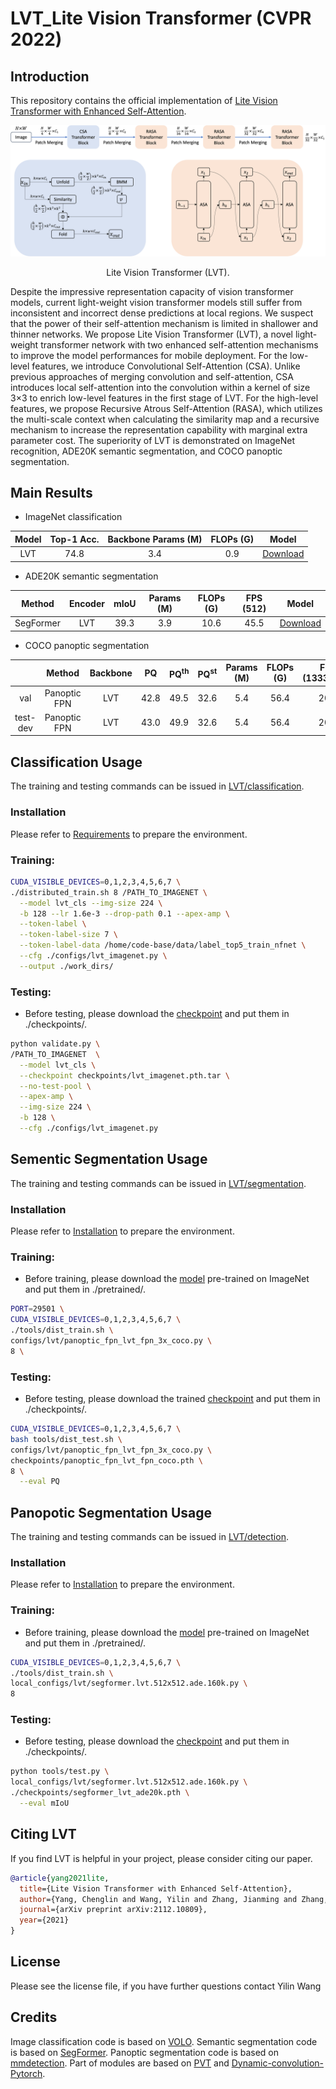 # LVT_Lite Vision Transformer (CVPR 2022)

## Introduction

This repository contains the official implementation of [Lite Vision Transformer with Enhanced Self-Attention](http://arxiv.org/abs/2112.10809).

<p align = "center">
<img src = "Images/lvt.png">
</p>
<p align = "center">
Lite Vision Transformer (LVT). 
</p>

Despite the impressive representation capacity of vision transformer models, current light-weight vision transformer models still suffer from inconsistent and incorrect dense predictions at local regions. We suspect that the power of their self-attention mechanism is limited in shallower and thinner networks. We propose Lite Vision Transformer (LVT), a novel light-weight transformer network with two enhanced self-attention mechanisms to improve the model performances for mobile deployment. For the low-level features, we introduce Convolutional Self-Attention (CSA). Unlike previous approaches of merging convolution and self-attention, CSA introduces local self-attention into the convolution within a kernel of size 3×3 to enrich low-level features in the first stage of LVT. For the high-level features, we propose Recursive Atrous Self-Attention (RASA), which utilizes the multi-scale context when calculating the similarity map and a recursive mechanism to increase the representation capability with marginal extra parameter cost. The superiority of LVT is demonstrated on ImageNet recognition, ADE20K semantic segmentation, and COCO panoptic segmentation.

## Main Results

- ImageNet classification

| Model | Top-1 Acc. | Backbone Params (M) | FLOPs (G) |  Model |
|:-----------:|:--------------:|:------------:|:------------:|:------------:|
LVT | 74.8 | 3.4 | 0.9 | [Download](https://livejohnshopkins-my.sharepoint.com/:u:/g/personal/cyang76_jh_edu/EfRiWkG1IHdCr1fMHcpv4AcBqnfqkrTVI7XVD-tom6Gwwg?e=DSc7sH) |

- ADE20K semantic segmentation

| Method | Encoder | mIoU | Params (M) | FLOPs (G) | FPS (512) | Model |
|:-----------:|:--------------:|:------------:|:------------:|:------------:|:------------:|:------------:|
SegFormer | LVT | 39.3 | 3.9 | 10.6 | 45.5 | [Download](https://livejohnshopkins-my.sharepoint.com/:u:/g/personal/cyang76_jh_edu/ERCKoFH80EREtzvmeTklq6MBa-Iw5nX9IM7w5lwFsW6UjA?e=eNhaf7) |

- COCO panoptic segmentation

| | Method | Backbone | PQ | PQ<sup>th</sup> | PQ<sup>st</sup> | Params (M) | FLOPs (G) | FPS (1333x800) | Model |
|:-----------:|:--------------:|:------------:|:------------:|:------------:|:------------:|:------------:|:------------:|:------------:|:------------:|
| val | Panoptic FPN | LVT | 42.8 | 49.5 | 32.6 | 5.4 | 56.4 | 20.4 | [Download](https://livejohnshopkins-my.sharepoint.com/:u:/g/personal/cyang76_jh_edu/ESd4pNvGu1VGjJ14_XQ1ViABJldEqDmtEH5UAGmBSbm-pA?e=mNGeN5) |
| test-dev | Panoptic FPN | LVT | 43.0 | 49.9 | 32.6 | 5.4 | 56.4 | 20.4 | [Download](https://livejohnshopkins-my.sharepoint.com/:u:/g/personal/cyang76_jh_edu/ESd4pNvGu1VGjJ14_XQ1ViABJldEqDmtEH5UAGmBSbm-pA?e=mNGeN5) |

## Classification Usage

The training and testing commands can be issued in [LVT/classification](/classification).

### Installation

Please refer to [Requirements](https://github.com/sail-sg/volo#1-requirements) to prepare the environment.

### Training:
```bash
CUDA_VISIBLE_DEVICES=0,1,2,3,4,5,6,7 \
./distributed_train.sh 8 /PATH_TO_IMAGENET \
  --model lvt_cls --img-size 224 \
  -b 128 --lr 1.6e-3 --drop-path 0.1 --apex-amp \
  --token-label \
  --token-label-size 7 \
  --token-label-data /home/code-base/data/label_top5_train_nfnet \
  --cfg ./configs/lvt_imagenet.py \
  --output ./work_dirs/
```

### Testing:
+ Before testing, please download the [checkpoint](https://livejohnshopkins-my.sharepoint.com/:u:/g/personal/cyang76_jh_edu/EfRiWkG1IHdCr1fMHcpv4AcBqnfqkrTVI7XVD-tom6Gwwg?e=DSc7sH) and put them in ./checkpoints/.
```bash
python validate.py \
/PATH_TO_IMAGENET  \
  --model lvt_cls \
  --checkpoint checkpoints/lvt_imagenet.pth.tar \
  --no-test-pool \
  --apex-amp \
  --img-size 224 \
  -b 128 \
  --cfg ./configs/lvt_imagenet.py
```

## Sementic Segmentation Usage

The training and testing commands can be issued in [LVT/segmentation](/segmentation).

### Installation

Please refer to [Installation](https://github.com/NVlabs/SegFormer#installation) to prepare the environment.

### Training:
+ Before training, please download the [model](https://livejohnshopkins-my.sharepoint.com/:u:/g/personal/cyang76_jh_edu/EWY2UcHaAPlLkRi7MQvXNWQBAXA8tc_y5No_rCjXnzw97Q?e=YEp3zj) pre-trained on ImageNet and put them in ./pretrained/.
```bash
PORT=29501 \
CUDA_VISIBLE_DEVICES=0,1,2,3,4,5,6,7 \
./tools/dist_train.sh \
configs/lvt/panoptic_fpn_lvt_fpn_3x_coco.py \
8 \
```

### Testing:
+ Before testing, please download the trained [checkpoint](https://livejohnshopkins-my.sharepoint.com/:u:/g/personal/cyang76_jh_edu/ERCKoFH80EREtzvmeTklq6MBa-Iw5nX9IM7w5lwFsW6UjA?e=eNhaf7) and put them in ./checkpoints/.
```bash
CUDA_VISIBLE_DEVICES=0,1,2,3,4,5,6,7 \
bash tools/dist_test.sh \
configs/lvt/panoptic_fpn_lvt_fpn_3x_coco.py \
checkpoints/panoptic_fpn_lvt_fpn_coco.pth \
8 \
  --eval PQ
```

## Panopotic Segmentation Usage

The training and testing commands can be issued in [LVT/detection](/detection).

### Installation

Please refer to [Installation](https://github.com/Chenglin-Yang/mmdet_dev#installation) to prepare the environment.

### Training:
+ Before training, please download the [model](https://livejohnshopkins-my.sharepoint.com/:u:/g/personal/cyang76_jh_edu/EWY2UcHaAPlLkRi7MQvXNWQBAXA8tc_y5No_rCjXnzw97Q?e=YEp3zj) pre-trained on ImageNet and put them in ./pretrained/.
```bash
CUDA_VISIBLE_DEVICES=0,1,2,3,4,5,6,7 \
./tools/dist_train.sh \
local_configs/lvt/segformer.lvt.512x512.ade.160k.py \
8
```

### Testing:
+ Before testing, please download the [checkpoint](https://livejohnshopkins-my.sharepoint.com/:u:/g/personal/cyang76_jh_edu/ESd4pNvGu1VGjJ14_XQ1ViABJldEqDmtEH5UAGmBSbm-pA?e=mNGeN5) and put them in ./checkpoints/.
```bash
python tools/test.py \
local_configs/lvt/segformer.lvt.512x512.ade.160k.py \
./checkpoints/segformer_lvt_ade20k.pth \
  --eval mIoU
```

## Citing LVT

If you find LVT is helpful in your project, please consider citing our paper.

```BibTeX
@article{yang2021lite,
  title={Lite Vision Transformer with Enhanced Self-Attention},
  author={Yang, Chenglin and Wang, Yilin and Zhang, Jianming and Zhang, He and Wei, Zijun and and Yuille, Alan},
  journal={arXiv preprint arXiv:2112.10809},
  year={2021}
}
```
## License
Please see the license file, if you have further questions contact Yilin Wang 

## Credits

Image classification code is based on [VOLO](https://github.com/sail-sg/volo).
Semantic segmentation code is based on [SegFormer](https://github.com/NVlabs/SegFormer).
Panoptic segmentation code is based on [mmdetection](https://github.com/open-mmlab/mmdetection).
Part of modules are based on [PVT](https://github.com/whai362/PVT) and [Dynamic-convolution-Pytorch](https://github.com/kaijieshi7/Dynamic-convolution-Pytorch).
